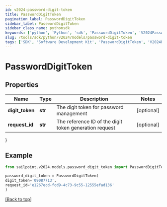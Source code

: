 ```yaml
---
id: v2024-password-digit-token
title: PasswordDigitToken
pagination_label: PasswordDigitToken
sidebar_label: PasswordDigitToken
sidebar_class_name: pythonsdk
keywords: ['python', 'Python', 'sdk', 'PasswordDigitToken', 'V2024PasswordDigitToken'] 
slug: /tools/sdk/python/v2024/models/password-digit-token
tags: ['SDK', 'Software Development Kit', 'PasswordDigitToken', 'V2024PasswordDigitToken']
---
```


# PasswordDigitToken


## Properties

Name | Type | Description | Notes
------------ | ------------- | ------------- | -------------
**digit_token** | **str** | The digit token for password management | [optional] 
**request_id** | **str** | The reference ID of the digit token generation request | [optional] 
}

## Example

```python
from sailpoint.v2024.models.password_digit_token import PasswordDigitToken

password_digit_token = PasswordDigitToken(
digit_token='09087713',
request_id='e1267ecd-fcd9-4c73-9c55-12555efad136'
)

```
[[Back to top]](#) 


